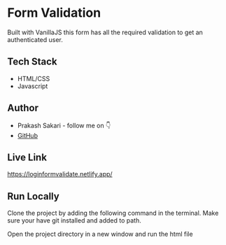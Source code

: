
# Form Validation

Built with VanillaJS this form has all the required validation to get an authenticated user.


## Tech Stack

- HTML/CSS
- Javascript


## Author

-   Prakash Sakari - follow me on 👇
-   [GitHub](https://www.github.com/kumail-sys)



## Live Link


https://loginformvalidate.netlify.app/


## Run Locally

Clone the project by adding the following command in the terminal.
Make sure your have git installed and added to path.


Open the project directory in a new window and run the html file

